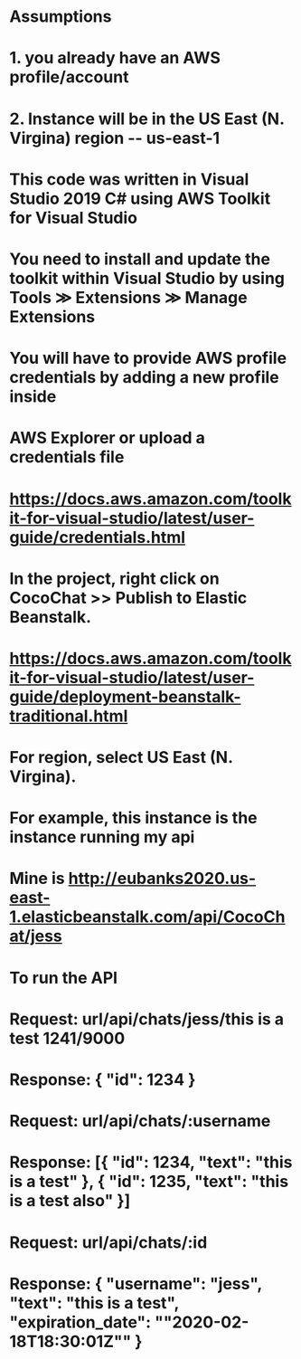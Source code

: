 ﻿
# Assumptions 
#  1. you already have an AWS profile/account
#  2. Instance will be in the US East (N. Virgina) region -- us-east-1

#  This code was written in Visual Studio 2019 C# using AWS Toolkit for Visual Studio 
#  You need to install and update the toolkit within Visual Studio by using Tools ≫ Extensions ≫ Manage Extensions 
#  You will have to provide AWS profile credentials by adding a new profile inside
#  AWS Explorer or upload a credentials file
# https://docs.aws.amazon.com/toolkit-for-visual-studio/latest/user-guide/credentials.html

# In the project, right click on CocoChat >> Publish to Elastic Beanstalk.
# https://docs.aws.amazon.com/toolkit-for-visual-studio/latest/user-guide/deployment-beanstalk-traditional.html
# For region, select US East (N. Virgina).

# For example, this instance is the instance running my api
# Mine is http://eubanks2020.us-east-1.elasticbeanstalk.com/api/CocoChat/jess

# To run the API
# Request: url/api/chats/jess/this is a test 1241/9000
# Response: { "id": 1234  }

# Request: url/api/chats/:username
# Response: [{ "id": 1234, "text": "this is a test" }, { "id": 1235, "text": "this is a test also" }]

# Request: url/api/chats/:id
# Response: { "username": "jess", "text": "this is a test", "expiration_date": ""2020-02-18T18:30:01Z"" }
